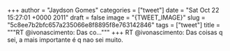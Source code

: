 
+++
author = "Jaydson Gomes"
categories = ["tweet"]
date = "Sat Oct 22 15:27:01 +0000 2011"
draft = false
image = "{TWEET_IMAGE}"
slug = "5c8ee7b2bfc657a235066e8f8895f8e763142846"
tags = ["tweet"]
title = """RT @ivonascimento: Das co..."""
+++
RT @ivonascimento: Das coisas q sei, a mais importante é q nao sei muito.
